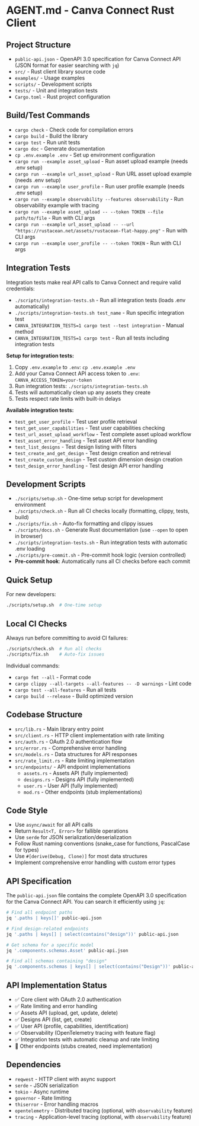 # AGENT.md - Canva Connect Rust Client

## Project Structure
- `public-api.json` - OpenAPI 3.0 specification for Canva Connect API (JSON format for easier searching with `jq`)
- `src/` - Rust client library source code
- `examples/` - Usage examples
- `scripts/` - Development scripts
- `tests/` - Unit and integration tests
- `Cargo.toml` - Rust project configuration

## Build/Test Commands
- `cargo check` - Check code for compilation errors
- `cargo build` - Build the library
- `cargo test` - Run unit tests
- `cargo doc` - Generate documentation
- `cp .env.example .env` - Set up environment configuration
- `cargo run --example asset_upload` - Run asset upload example (needs .env setup)
- `cargo run --example url_asset_upload` - Run URL asset upload example (needs .env setup)
- `cargo run --example user_profile` - Run user profile example (needs .env setup)
- `cargo run --example observability --features observability` - Run observability example with tracing
- `cargo run --example asset_upload -- --token TOKEN --file path/to/file` - Run with CLI args
- `cargo run --example url_asset_upload -- --url "https://rustacean.net/assets/rustacean-flat-happy.png"` - Run with CLI args
- `cargo run --example user_profile -- --token TOKEN` - Run with CLI args

## Integration Tests
Integration tests make real API calls to Canva Connect and require valid credentials:

- `./scripts/integration-tests.sh` - Run all integration tests (loads .env automatically)
- `./scripts/integration-tests.sh test_name` - Run specific integration test
- `CANVA_INTEGRATION_TESTS=1 cargo test --test integration` - Manual method
- `CANVA_INTEGRATION_TESTS=1 cargo test` - Run all tests including integration tests

**Setup for integration tests:**
1. Copy `.env.example` to `.env`: `cp .env.example .env`
2. Add your Canva Connect API access token to `.env`: `CANVA_ACCESS_TOKEN=your-token`
3. Run integration tests: `./scripts/integration-tests.sh`
4. Tests will automatically clean up any assets they create
5. Tests respect rate limits with built-in delays

**Available integration tests:**
- `test_get_user_profile` - Test user profile retrieval
- `test_get_user_capabilities` - Test user capabilities checking
- `test_url_asset_upload_workflow` - Test complete asset upload workflow
- `test_asset_error_handling` - Test asset API error handling
- `test_list_designs` - Test design listing with filters
- `test_create_and_get_design` - Test design creation and retrieval
- `test_create_custom_design` - Test custom dimension design creation
- `test_design_error_handling` - Test design API error handling

## Development Scripts
- `./scripts/setup.sh` - One-time setup script for development environment
- `./scripts/check.sh` - Run all CI checks locally (formatting, clippy, tests, build)
- `./scripts/fix.sh` - Auto-fix formatting and clippy issues
- `./scripts/docs.sh` - Generate Rust documentation (use `--open` to open in browser)
- `./scripts/integration-tests.sh` - Run integration tests with automatic .env loading
- `./scripts/pre-commit.sh` - Pre-commit hook logic (version controlled)
- **Pre-commit hook**: Automatically runs all CI checks before each commit

## Quick Setup
For new developers:
```bash
./scripts/setup.sh  # One-time setup
```

## Local CI Checks
Always run before committing to avoid CI failures:
```bash
./scripts/check.sh  # Run all checks
./scripts/fix.sh    # Auto-fix issues
```

Individual commands:
- `cargo fmt --all` - Format code
- `cargo clippy --all-targets --all-features -- -D warnings` - Lint code
- `cargo test --all-features` - Run all tests
- `cargo build --release` - Build optimized version

## Codebase Structure
- `src/lib.rs` - Main library entry point
- `src/client.rs` - HTTP client implementation with rate limiting
- `src/auth.rs` - OAuth 2.0 authentication flow
- `src/error.rs` - Comprehensive error handling
- `src/models.rs` - Data structures for API responses
- `src/rate_limit.rs` - Rate limiting implementation
- `src/endpoints/` - API endpoint implementations
  - `assets.rs` - Assets API (fully implemented)
  - `designs.rs` - Designs API (fully implemented)
  - `user.rs` - User API (fully implemented)
  - `mod.rs` - Other endpoints (stub implementations)

## Code Style
- Use `async/await` for all API calls
- Return `Result<T, Error>` for fallible operations
- Use `serde` for JSON serialization/deserialization
- Follow Rust naming conventions (snake_case for functions, PascalCase for types)
- Use `#[derive(Debug, Clone)]` for most data structures
- Implement comprehensive error handling with custom error types

## API Specification
The `public-api.json` file contains the complete OpenAPI 3.0 specification for the Canva Connect API. You can search it efficiently using `jq`:

```bash
# Find all endpoint paths
jq '.paths | keys[]' public-api.json

# Find design-related endpoints
jq '.paths | keys[] | select(contains("design"))' public-api.json

# Get schema for a specific model
jq '.components.schemas.Asset' public-api.json

# Find all schemas containing "design"
jq '.components.schemas | keys[] | select(contains("Design"))' public-api.json
```

## API Implementation Status
- ✅ Core client with OAuth 2.0 authentication
- ✅ Rate limiting and error handling
- ✅ Assets API (upload, get, update, delete)
- ✅ Designs API (list, get, create)
- ✅ User API (profile, capabilities, identification)
- ✅ Observability (OpenTelemetry tracing with feature flag)
- ✅ Integration tests with automatic cleanup and rate limiting
- 🚧 Other endpoints (stubs created, need implementation)

## Dependencies
- `reqwest` - HTTP client with async support
- `serde` - JSON serialization
- `tokio` - Async runtime
- `governor` - Rate limiting
- `thiserror` - Error handling macros
- `opentelemetry` - Distributed tracing (optional, with `observability` feature)
- `tracing` - Application-level tracing (optional, with `observability` feature)
